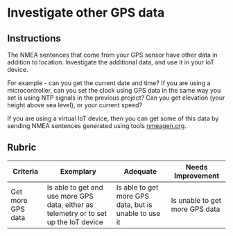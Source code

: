 # Investigate other GPS data

## Instructions

The NMEA sentences that come from your GPS sensor have other data in addition to location. Investigate the additional data, and use it in your IoT device.

For example - can you get the current date and time? If you are using a microcontroller, can you set the clock using GPS data in the same way you set is using NTP signals in the previous project? Can you get elevation (your height above sea level), or your current speed?

If you are using a virtual IoT device, then you can get some of this data by sending NMEA sentences generated using tools [nmeagen.org](https://www.nmeagen.org).

## Rubric

| Criteria | Exemplary | Adequate | Needs Improvement |
| -------- | --------- | -------- | ----------------- |
| Get more GPS data | Is able to get and use more GPS data, either as telemetry or to set up the IoT device | Is able to get more GPS data, but is unable to use it | Is unable to get more GPS data |
